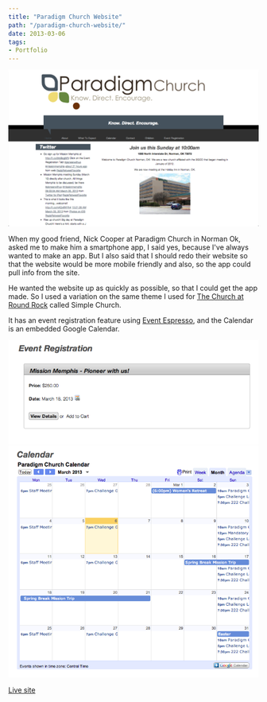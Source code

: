 ```yaml
---
title: "Paradigm Church Website"
path: "/paradigm-church-website/"
date: 2013-03-06
tags:
- Portfolio
---
```


<img alt="paradigm-church" src="./paradigm-church.png" />

When my good friend, Nick Cooper at Paradigm Church in Norman Ok, asked me to make him a smartphone app, I said yes, because I've always wanted to make an app. But I also said that I should redo their website so that the website would be more mobile friendly and also, so the app could pull info from the site.

He wanted the website up as quickly as possible, so that I could get the app made. So I used a variation on the same theme I used for <a href="http://adamwadeharris.com/the-church-at-round-rock/">The Church at Round Rock</a> called Simple Church.

It has an event registration feature using <a href="http://eventespresso.com/">Event Espresso</a>, and the Calendar is an embedded Google Calendar.

<img alt="Event registration page." src="./paradigm-church-event-registration.png" />

<img alt="Calendar page with Google Calendar." src="./paradigm-church-calendar.png" />

<a href="http://paradigmchurch.com" target="_blank">Live site</a>
